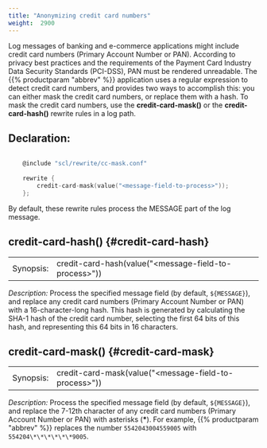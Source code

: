 ```yaml
---
title: "Anonymizing credit card numbers"
weight:  2900
---
```

<!-- DISCLAIMER: This file is based on the syslog-ng Open Source Edition documentation https://github.com/balabit/syslog-ng-ose-guides/commit/2f4a52ee61d1ea9ad27cb4f3168b95408fddfdf2 and is used under the terms of The syslog-ng Open Source Edition Documentation License. The file has been modified by Axoflow. -->

Log messages of banking and e-commerce applications might include credit card numbers (Primary Account Number or PAN). According to privacy best practices and the requirements of the Payment Card Industry Data Security Standards (PCI-DSS), PAN must be rendered unreadable. The {{% productparam "abbrev" %}} application uses a regular expression to detect credit card numbers, and provides two ways to accomplish this: you can either mask the credit card numbers, or replace them with a hash. To mask the credit card numbers, use the **credit-card-mask()** or the **credit-card-hash()** rewrite rules in a log path.


## Declaration:

```c

    @include "scl/rewrite/cc-mask.conf"
    
    rewrite {
        credit-card-mask(value("<message-field-to-process>"));
    };

```

By default, these rewrite rules process the MESSAGE part of the log message.



## credit-card-hash() {#credit-card-hash}

|           |                                                         |
| --------- | ------------------------------------------------------- |
| Synopsis: | credit-card-hash(value("\<message-field-to-process\>")) |

*Description:* Process the specified message field (by default, `${MESSAGE}`), and replace any credit card numbers (Primary Account Number or PAN) with a 16-character-long hash. This hash is generated by calculating the SHA-1 hash of the credit card number, selecting the first 64 bits of this hash, and representing this 64 bits in 16 characters.



## credit-card-mask() {#credit-card-mask}

|           |                                                         |
| --------- | ------------------------------------------------------- |
| Synopsis: | credit-card-mask(value("\<message-field-to-process\>")) |

*Description:* Process the specified message field (by default, `${MESSAGE}`), and replace the 7-12th character of any credit card numbers (Primary Account Number or PAN) with asterisks (**\***). For example, {{% productparam "abbrev" %}} replaces the number `5542043004559005` with `554204\*\*\*\*\*\*9005`.

